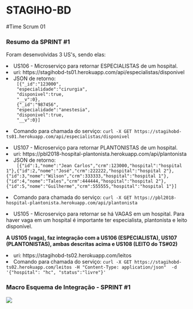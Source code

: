 # STAGIHO-BD

#Time Scrum 01

<h3>Resumo da SPRINT #1</h3>

Foram desenvolvidas 3 US's, sendo elas:

<p>
  <li> US106 - Microserviço para retornar ESPECIALISTAS de um hospital.
  <li> uri: https://stagihobd-ts01.herokuapp.com/api/especialistas/disponivel
  <li> JSON de retorno: <code>
    [{"_id":"123000",
    "especialidade":"cirurgia",
    "disponivel":true,
    "__v":0},
    {"_id":"987456",
    "especialidade":"anestesia",
    "disponivel":true,
    "__v":0}]
  </code>
  <li> Comando para chamada do serviço: <code>curl -X GET https://stagihobd-ts01.herokuapp.com/api/especialistas/disponivel</code>
</p>

<p>
  <li> US107 - Microserviço para retornar PLANTONISTAS  de um hospital.

  <li> uri: https://pbl2018-hospital-plantonista.herokuapp.com/api/plantonista
  <li> JSON de retorno: <code>
    [{"id":1,"nome":"Jean Carlos","crm":123000,"hospital":"hospital 1"},{"id":2,"nome":"José","crm":222222,"hospital":"hospital 2"},{"id":3,"nome":"Wilson","crm":333333,"hospital":"hospital 1"},{"id":4,"nome":"Tales","crm":444444,"hospital":"hospital 2"},{"id":5,"nome":"Guilherme","crm":555555,"hospital":"hospital 1"}]
  </code>
  <li> Comando para chamada do serviço: <code>curl -X GET https://pbl2018-hospital-plantonista.herokuapp.com/api/plantonista</code>
</p>

<li> US105 - Microserviço para retornar se há VAGAS em um hospital. Para haver vaga em um hospital é importante ter especialista, plantonista e leito disponível.
<p>

  <b>A US105 (vaga), faz integração com a US106 (ESPECIALISTA), US107 (PLANTONISTAS), ambas descritas acima e US108 (LEITO do TS#02)</b>

  <li> uri: https://stagihobd-ts02.herokuapp.com/leitos
  <li> Comando para chamada do serviço: <code>curl -X GET https://stagihobd-ts02.herokuapp.com/leitos -H "Content-Type: application/json"  -d '{"hospital": "hc", "status":"livre"}'</code>

</p>


<h3>Macro Esquema de Integração - SPRINT #1</h3>

<img src="diagramas/macro-visao-sprint1.png">
